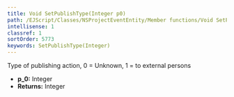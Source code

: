 ```yaml
---
title: Void SetPublishType(Integer p0)
path: /EJScript/Classes/NSProjectEventEntity/Member functions/Void SetPublishType(Integer p_0)
intellisense: 1
classref: 1
sortOrder: 5773
keywords: SetPublishType(Integer)
---
```



Type of publishing action, 0 = Unknown, 1 = to external persons

* **p_0:** Integer
* **Returns:** Integer
